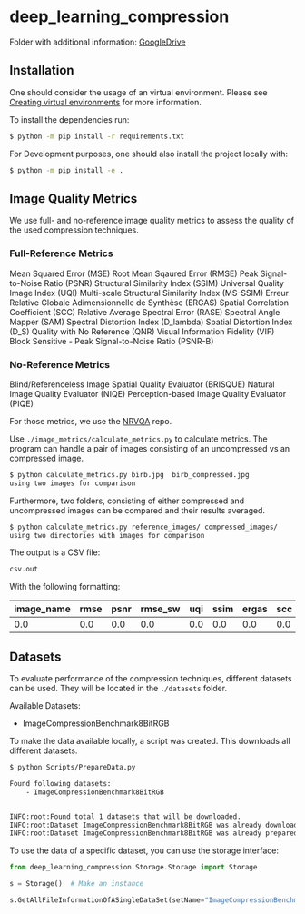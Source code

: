 # deep_learning_compression

Folder with additional information: [GoogleDrive](https://drive.google.com/drive/folders/169hvlZwRuLNFSC1VJuDmnXZuatHHbEax?usp=sharing)



## Installation

One should consider the usage of an virtual environment. Please see [Creating virtual environments](https://docs.python.org/3/library/venv.html#creating-virtual-environments) for more information.


 To install the dependencies run:

```bash
$ python -m pip install -r requirements.txt
```

For Development purposes, one should also install the project locally with:
```bash
$ python -m pip install -e .
```

## Image Quality Metrics
We use full- and no-reference image quality metrics to assess the quality of the used compression techniques.

### Full-Reference Metrics

Mean Squared Error (MSE)
Root Mean Sqaured Error (RMSE)
Peak Signal-to-Noise Ratio (PSNR)
Structural Similarity Index (SSIM)
Universal Quality Image Index (UQI)
Multi-scale Structural Similarity Index (MS-SSIM)
Erreur Relative Globale Adimensionnelle de Synthèse (ERGAS)
Spatial Correlation Coefficient (SCC)
Relative Average Spectral Error (RASE)
Spectral Angle Mapper (SAM)
Spectral Distortion Index (D_lambda)
Spatial Distortion Index (D_S)
Quality with No Reference (QNR)
Visual Information Fidelity (VIF)
Block Sensitive - Peak Signal-to-Noise Ratio (PSNR-B)

### No-Reference Metrics

Blind/Referenceless Image Spatial Quality Evaluator (BRISQUE)
Natural Image Quality Evaluator (NIQE)
Perception-based Image Quality Evaluator (PIQE)

For those metrics, we use the [NRVQA](https://github.com/buyizhiyou/NRVQA]) repo.


Use `./image_metrics/calculate_metrics.py` to calculate metrics.
The program can handle a pair of images consisting of an uncompressed vs an compressed image.
```bash
$ python calculate_metrics.py birb.jpg  birb_compressed.jpg
using two images for comparison
```
Furthermore, two folders, consisting of either compressed and uncompressed images can be compared and their results averaged.
```bash
$ python calculate_metrics.py reference_images/ compressed_images/
using two directories with images for comparison
```

The output is a CSV file:
```bash
csv.out
```

With the following formatting:

|image_name|rmse|psnr|rmse_sw|uqi|ssim|ergas|scc|rase|sam|msssim|vifp|psnrb|niqe|brisque|
|-----|----|----|-------|---|----|-----|---|----|---|------|----|-----|----|-------|
|0.0|0.0|0.0|0.0|0.0|0.0|0.0|0.0|0.0|0.0|0.0|0.0|0.0|0.0|0.0|


## Datasets

To evaluate performance of the compression techniques, different datasets can be used. They will be located in the `./datasets` folder.

Available Datasets:
- ImageCompressionBenchmark8BitRGB

To make the data available locally, a script was created. This downloads all different datasets.

```bash
$ python Scripts/PrepareData.py

Found following datasets:
	- ImageCompressionBenchmark8BitRGB


INFO:root:Found total 1 datasets that will be downloaded.
INFO:root:Dataset ImageCompressionBenchmark8BitRGB was already downloaded.
INFO:root:Dataset ImageCompressionBenchmark8BitRGB was already prepared!
```

To use the data of a specific dataset, you can use the storage interface:

```python
from deep_learning_compression.Storage.Storage import Storage

s = Storage()  # Make an instance

s.GetAllFileInformationOfASingleDataSet(setName="ImageCompressionBenchmark8BitRGB")

```







